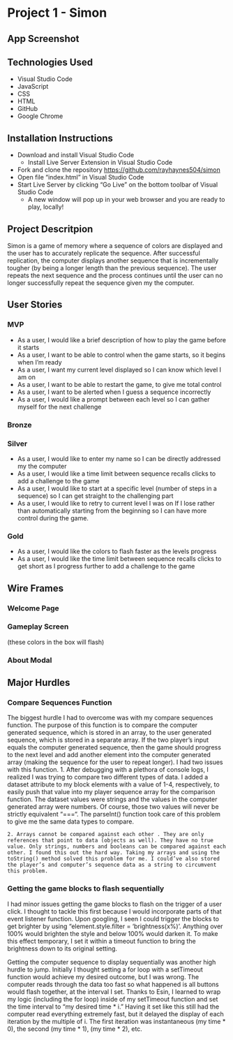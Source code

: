 # Project 1 - Simon

## App Screenshot


## Technologies Used
- Visual Studio Code
- JavaScript
- CSS
- HTML
- GitHub
- Google Chrome


## Installation Instructions
- Download and install Visual Studio Code
    - Install Live Server Extension in Visual Studio Code
- Fork and clone the repository https://github.com/rayhaynes504/simon
- Open file “index.html” in Visual Studio Code
- Start Live Server by clicking “Go Live” on the bottom toolbar of Visual Studio Code
    - A new window will pop up in your web browser and you are ready to play, locally!


## Project Descritpion
Simon is a game of memory where a sequence of colors are displayed and the user has to accurately replicate the sequence. After successful replication, the computer displays another sequence that is incrementally tougher (by being a longer length than the previous sequence). The user repeats the next sequence and the process continues until the user can no longer successfully repeat the sequence given my the computer.  


## User Stories
### MVP
- As a user, I would like a brief description of how to play the game before it starts
- As a user, I want to be able to control when the game starts, so it begins when I’m ready
- As a user, I want my current level displayed so I can know which level I am on
- As a user, I want to be able to restart the game, to give me total control 
- As a user, I want to be alerted when I guess a sequence incorrectly
- As a user, I would like a prompt between each level so I can gather myself for the next challenge

### Bronze

### Silver
- As a user, I would like to enter my name so I can be directly addressed my the computer
- As a user, I would like a time limit between sequence recalls clicks to add a challenge to the game
- As a user, I would like to start at a specific level (number of steps in a sequence) so I can get straight to the challenging part
- As a user, I would like to retry to current level I was on If I lose rather than automatically starting from the beginning so I can have more control during the game. 
### Gold
- As a user, I would like the colors to flash faster as the levels progress
- As a user, I would like the time limit between sequence recalls clicks to get short as I progress further to add a challenge to the game


## Wire Frames
### Welcome Page


### Gameplay Screen
(these colors in the box will flash)

### About Modal





## Major Hurdles

### Compare Sequences Function
The biggest hurdle I had to overcome was with my compare sequences function. The purpose of this function is to compare the computer generated sequence, which is stored in an array, to the user generated sequence, which is stored in a separate array. If the two player’s input equals the computer generated sequence, then the game should progress to the next level and add another element into the computer generated array (making the sequence for the user to repeat longer). I had two issues with this function.
	1. After debugging with a plethora of console logs, I realized I was trying to compare two different types of data. I added a dataset attribute to my block elements with a value of 1-4, respectively, to easily push that value into my player sequence array for the comparison function. The dataset values were strings and the values in the computer generated array were numbers. Of course, those two values will never be strictly equivalent “===“. The parseInt() function took care of this problem to give me the same data types to compare.
 
	2. Arrays cannot be compared against each other . They are only references that point to data (objects as well). They have no true value. Only strings, numbers and booleans can be compared against each other. I found this out the hard way. Taking my arrays and using the toString() method solved this problem for me. I could’ve also stored the player’s and computer’s sequence data as a string to circumvent this problem. 

### Getting the game blocks to flash sequentially
I had minor issues getting the game blocks to flash on the trigger of a user click. I thought to tackle this first because I would incorporate parts of that event listener function. Upon googling, I seen I could trigger the blocks to get brighter by using “element.style.filter = ‘brightness(x%)’. Anything over 100% would brighten the style and below 100% would darken it. To make this effect temporary, I set it within a timeout function to bring the brightness down to its original setting. 

Getting the computer sequence to display sequentially was another high hurdle to jump. Initially I thought setting a for loop with a setTimeout function would achieve my desired outcome, but I was wrong. The computer reads through the data too fast so what happened is all buttons would flash together, at the interval I set. Thanks to Esin, I learned to wrap my logic (including the for loop) inside of my setTimeout function and set the time interval to “my desired time * i.” Having it set like this still had the computer read everything extremely fast, but it delayed the display of each iteration by the multiple of i. The first iteration was instantaneous (my time * 0), the second (my time * 1), (my time * 2), etc. 

